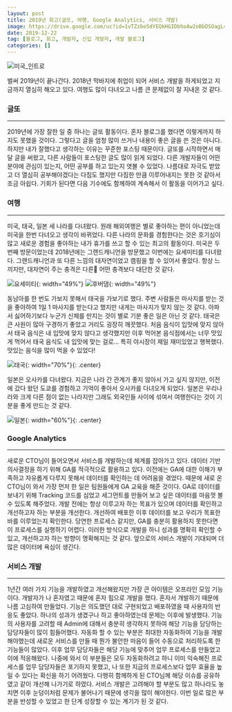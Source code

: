```yaml
---
layout: post
title: 2019년 회고(글또, 여행, Google Analytics, 서비스 개발)
image: https://drive.google.com/uc?id=1vTZzbo5dYEQkHGIDbhoAw2oBbDSOagL4
date: 2019-12-22
tag: [블로그, 회고, 개발자, 신입 개발자, 개발 블로그]
categories: []
---
```


![미국_인트로](https://drive.google.com/uc?id=1T0W_P0Z2akAKWt0jMqPa1aKNUSfl6J5P)

벌써 2019년이 끝나간다. 2018년 막바지에 취업이 되어 서비스 개발을 하게되었고 지금까지 열심히 해오고 있다.
여행도 많이 다녀오고 나름 큰 문제없이 잘 지내온 것 같다.  

### <i class="fa fa-bolt" style="color:#01077c"></i> 글또
* * *

2019년에 가장 잘한 일 중 하나는 글또 활동이다. 혼자 블로그를 했다면 이렇게까지 하지도 못했을 것이다. 
그렇다고 글을 엄청 많이 쓰거나 내용이 좋은 글을 쓴 것은 아니다. 하지만 내가 잘했다고 생각하는 이유는 꾸준한 포스팅 때문이다. 
글또를 시작하면서 매달 글을 써왔고, 다른 사람들이 포스팅한 글도 많이 읽게 되었다. 
다른 개발자들이 어떤 분야에 관심이 있는지, 어떤 공부를 하고 있는지 엿볼 수 있었다. 
나름대로 자극도 받았고 더 열심히 공부해야겠다는 다짐도 했지만 다짐한 만큼 이루어내지는 못한 것 같아서 조금 아쉽다. 
기회가 된다면 다음 기수에도 함께하여 계속해서 이 활동을 이어가고 싶다.

### <i class="fa fa-bolt" style="color:#01077c"></i> 여행
* * *

미국, 태국, 일본 세 나라를 다녀왔다. 원래 해외여행은 별로 좋아하는 편이 아니었는데 미국을 한번 다녀오고 생각이 바뀌었다. 
다른 나라의 문화를 경험한다는 것은 호기심이 많고 새로운 경험을 좋아하는 내가 휴가를 쓰고 할 수 있는 최고의 활동이다. 
미국은 두 번째 방문이었는데 2018년에는 그랜드캐니언을 방문했고 이번에는 요세미티를 다녀왔다. 
그랜드캐니언과 또 다른 느낌의 대자연이었고 캠핑을 할 수 있어서 좋았다. 
항상 느끼지만, 대자연이 주는 충격은 다른 어떤 충격보다 대단한 것 같다. 

![요세미티](https://drive.google.com/uc?id=1xrTQV_TTDA_WthO8s03q8JSfAEsX2zgG){: width="49%"}
![후버댐](https://drive.google.com/uc?id=1tUBazvfgS-67T_G09uHhW2Dw7X3XmfAv){: width="49%"}

동남아를 한 번도 가보지 못해서 태국을 가보기로 했다. 주변 사람들은 마사지를 받는 것을 좋아하여 1일 1 마사지를 받는다고 했지만 
내게는 마사지가 맞지 않는 것 같다. 아파서 싫어하기보다 누군가 신체를 만지는 것이 별로 기분 좋은 일은 아닌 것 같다. 
태국은 큰 사원이 많아 구경하기 좋았고 거리도 굉장히 깨끗했다. 처음 음식이 입맛에 맞지 않아서 태국 음식은 내 입맛에 맞지 않다고 생각했지만 
이후 먹어본 음식점에서는 너무 맛있게 먹어서 태국 음식도 내 입맛에 맞는 걸로... 특히 야시장이 제일 재미있었고 행복했다. 맛있는 음식을 많이 먹을 수 있었다!

![태국](https://drive.google.com/uc?id=1ex5FRi8A2tPuJYWKp7alXkkQHQj8zOvB){: width="70%"}{: .center}

일본은 오사카를 다녀왔다. 지금은 나라 간 관계가 좋지 않아서 가고 싶지 않지만, 이전에 갔다 왔던 도쿄를 경험하고 기억이 좋아서 오사카를 다녀오게 되었다. 
일본은 우리나라와 크게 다른 점이 없는 나라지만 그래도 외국인들 사이에 섞여서 여행한다는 것이 기분을 좋게 만드는 것 같다. 

![일본](https://drive.google.com/uc?id=1wrpq1yE9DRTXdIViWYdK2AeW0GiaHMyi){: width="60%"}{: .center}


### <i class="fa fa-bolt" style="color:#01077c"></i> Google Analytics
* * *

새로운 CTO님이 들어오면서 서비스를 개발하는데 체계를 잡아가고 있다. 
데이터 기반 의사결정을 하기 위해 GA를 적극적으로 활용하고 있다. 이전에는 GA에 대한 이해가 부족하고 자유롭게 다루지 못해서 
데이터를 확인하는 데 어려움을 겪었다. 때문에 새로 온 CTO님이 와서 가장 먼저 한 일은 팀원들에게 GA 교육을 해준 것이다. 
GA로 데이터를 보내기 위해 Tracking 코드를 심었고 세그먼트를 만들어 보고 싶은 데이터를 마음껏 볼 수 있도록 해주었다. 
개발 전에는 항상 이루고자 하는 목표가 있으며 데이터를 확인하고 개선하고자 하는 부분을 개선한다. 
개선하여 배포한 이후 데이터를 보고 우리가 목표한 바를 이루었는지 확인한다. 
당연한 프로세스 같지만, GA를 충분히 활용하지 못한다면 이 프로세스를 실행하기 어렵다. 
이러한 방식으로 개발을 하니 성과를 명확히 확인할 수 있고, 개선하고자 하는 방향이 명확해지는 것 같다. 
앞으로의 서비스 개발이 기대되며 더 많은 데이터에 욕심이 생긴다. 

### <i class="fa fa-bolt" style="color:#01077c"></i> 서비스 개발
* * *

1년간 여러 가지 기능을 개발하였고 개선해왔지만 가장 큰 아이템은 오프라인 모임 기능이다. 
개발자가 나 혼자였고 때문에 혼자 힘으로 개발을 했다. 혼자서 개발하기 때문에 나름 고심하여 만들었다. 
기능은 의도했던 대로 구현되었고 배포하였을 때 사용자의 반응도 좋았다. 하나의 성과가 생겼구나 하고 좋아하였는데 문제는 
이후에 발생했다. 기능의 사용자를 고려할 때 Admin에 대해서 충분히 생각하지 못하여 해당 기능을 담당하는 담당자들이 많이 힘들어했다. 
자동화 할 수 있는 부분은 최대한 자동화하여 기능을 개발해야했는데 새로운 서비스를 만들 때 뭔가 불안한 마음이 들어 수동으로 처리하도록 한 
기능들이 많았다. 이후 업무 담당자들은 해당 기능에 맞추어 업무 프로세스를 만들었고 이에 적응해왔다. 나중에 와서 이 부분들은 모두 자동화하려고 하니 
이미 익숙해진 프로세스를 업무 담당자들은 포기하지 못했고, 나 또한 지금의 프로세스보다 업무 효율을 높일 수 있다는 확신을 하기 어려웠다. 
다행히 함께하게 된 CTO님께 해당 이슈를 공유하였고 같이 개선해 나가기로 하였다. 
서비스 개발은 고려해야 할 부분도 많고 하나라도 놓치면 이후 눈덩이처럼 문제가 불어나기 때문에 생각을 많이 해야한다. 
이번 일로 많은 부분을 반성할 수 있었고 한 단계 성장할 수 있는 계기가 된 것 같다. 